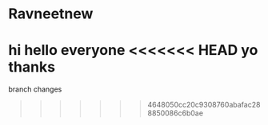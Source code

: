 # Ravneetnew
hi
hello everyone
<<<<<<< HEAD
yo
thanks
=======
branch changes
>>>>>>> 4648050cc20c9308760abafac288850086c6b0ae
